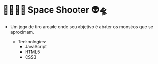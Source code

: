 # 🚀👨🏾‍🚀 Space Shooter 👽🛸

* Um jogo de tiro arcade onde seu objetivo é abater os monstros que se aproximam.

    * Technologies: 
        - JavaScript
        - HTML5
        - CSS3 